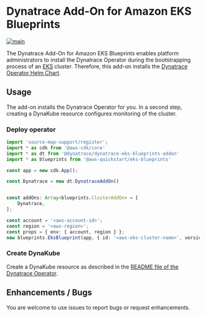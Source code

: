 # Dynatrace Add-On for Amazon EKS Blueprints
[![main](https://github.com/dynatrace-oss/dynatrace-eks-blueprints-addon/actions/workflows/render-test.yml/badge.svg)](https://github.com/dynatrace-oss/dynatrace-eks-blueprints-addon/actions/workflows/render-test.yml)

The Dynatrace Add-On for Amazon EKS Blueprints enables platform administrators to install the Dynatrace Operator during the bootstrapping process of an [EKS](https://aws.amazon.com/eks/) cluster. Therefore, this add-on installs the [Dynatrace Operator Helm Chart](https://github.com/Dynatrace/dynatrace-operator/tree/main/config/helm/repos/stable).

## Usage

The add-on installs the Dynatrace Operator for you. In a second step, creating a DynaKube resource configures monitoring of the cluster.

### Deploy operator

```typescript
import 'source-map-support/register';
import * as cdk from '@aws-cdk/core'
import * as dt from '@dynatrace/dynatrace-eks-blueprints-addon'
import * as blueprints from '@aws-quickstart/eks-blueprints'

const app = new cdk.App();

const Dynatrace = new dt.DynatraceAddOn()


const addOns: Array<blueprints.ClusterAddOn> = [
    Dynatrace,
];

const account = '<aws-account-id>';
const region = '<aws-region>';
const props = { env: { account, region } };
new blueprints.EksBlueprint(app, { id: '<aws-eks-cluster-name>', version: 'auto', addOns}, props);
```

### Create DynaKube

Create a DynaKube resource as described in the [README file of the Dynatrace Operator](https://www.dynatrace.com/support/help/setup-and-configuration/setup-on-k8s/reference/dynakube-parameters).


## Enhancements / Bugs
You are welcome to use issues to report bugs or request enhancements.

